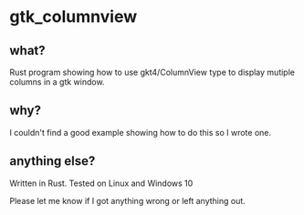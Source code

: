# gtk_columnview

## what?

Rust program showing how to use gkt4/ColumnView type to display mutiple columns in a gtk window.

## why?

I couldn't find a good example showing how to do this so I wrote one.

## anything else?

Written in Rust.  Tested on Linux and Windows 10



Please let me know if I got anything wrong or left anything out.

